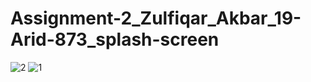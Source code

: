 # Assignment-2_Zulfiqar_Akbar_19-Arid-873_splash-screen
 
![2](https://user-images.githubusercontent.com/104486913/204053210-3399a1eb-d35f-4bc7-aeb6-a8f66b09bc60.jpeg)
![1](https://user-images.githubusercontent.com/104486913/204053228-78adf02f-2a41-45ce-9ac2-802e85172528.jpeg)
